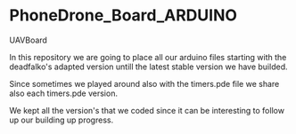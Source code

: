 PhoneDrone_Board_ARDUINO
========================

UAVBoard

In this repository we are going to place all our arduino files starting with the deadfalko's 
adapted version untill the latest stable version we have builded.

Since sometimes we played around also with the timers.pde file we share also each timers.pde version.

We kept all the version's that we coded since it can be interesting to follow up our building up progress.


